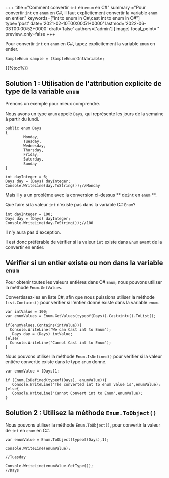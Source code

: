 +++
title   ="Comment convertir `int` en `enum` en C#"
summary ="Pour convertir `int` en `enum` en C#, il faut explicitement convertir la variable `enum` en entier."
keywords=["int to enum in C#,cast int to enum in C#"]
type='post'
date='2021-02-10T00:00:51+0000'
lastmod='2022-06-03T00:00:52+0000'
draft='false'
authors=['admin']
[image]
focal_point=''
preview_only=false
+++

Pour convertir `int` en `enum` en C#, tapez explicitement la variable `enum` en entier.

```
SampleEnum sample = (SampleEnum)IntVariable;
```

{{%toc%}}

## Solution 1 : Utilisation de l'attribution explicite de type de la variable `enum` 

Prenons un exemple pour mieux comprendre.

Nous avons un type `enum` appelé `Days`, qui représente les jours de la semaine à partir du lundi.

```
public enum Days
{
        Monday,  
        Tuesday,  
        Wednesday,  
        Thursday,  
        Friday,  
        Saturday,  
        Sunday
}

int dayInteger = 6;
Days day = (Days) dayInteger;
Console.WriteLine(day.ToString());//Monday
```

Mais il y a un problème avec la conversion ci-dessus ** de`int` en `enum` **.

Que faire si la valeur `int` n'existe pas dans la variable C# `Enum`?

```
int dayInteger = 100;
Days day = (Days) dayInteger;
Console.WriteLine(day.ToString());//100
```

Il n'y aura pas d'exception.

Il est donc préférable de vérifier si la valeur `int` existe dans `Enum` avant de la convertir en entier.

## Vérifier si un entier existe ou non dans la variable `enum` 

Pour obtenir toutes les valeurs entières dans C# `Enum`, nous pouvons utiliser la méthode `Enum.GetValues`.

Convertissez-les en liste C#, afin que nous puissions utiliser la méthode `list.Contains()` pour vérifier si l'entier donné existe dans la variable `enum`.

```
var intValue = 100;
var enumValues = Enum.GetValues(typeof(Days)).Cast<int>().ToList();

if(enumValues.Contains(intValue)){
  Console.WriteLine("We can Cast int to Enum");  
   Days day = (Days) intValue;
}else{
  Console.WriteLine("Cannot Cast int to Enum");
}

```
Nous pouvons utiliser la méthode `Enum.IsDefined()` pour vérifier si la valeur entière convertie existe dans le type `enum` donné.  

```
var enumValue = (Days)1;

if (Enum.IsDefined(typeof(Days), enumValue)){
   Console.WriteLine("The converted int to enum value is",enumValue);
}else{
   Console.WriteLine("Cannot Convert int to Enum",enumValue);
}
```


## Solution 2 : Utilisez la méthode `Enum.ToObject()` 

Nous pouvons utiliser la méthode `Enum.ToObject()`, pour convertir la valeur de `int` en `enum` en C#.

```
var enumValue = Enum.ToObject(typeof(Days),1);

Console.WriteLine(enumValue);

//Tuesday

Console.WriteLine(enumValue.GetType());
//Days

```





